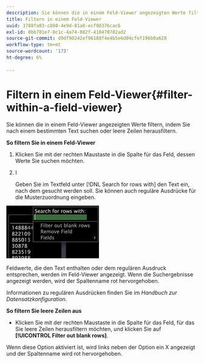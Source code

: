 ```yaml
---
description: Sie können die in einem Feld-Viewer angezeigten Werte filtern, indem Sie nach einem bestimmten Text suchen oder leere Zeilen herausfiltern.
title: Filtern in einem Feld-Viewer
uuid: 3788fa03-c898-4e9d-81a0-ecf90376cac6
exl-id: 0bb781e7-8c1c-4a74-882f-410470782ad2
source-git-commit: d9df90242ef96188f4e4b5e6d04cfef196b0a628
workflow-type: tm+mt
source-wordcount: '173'
ht-degree: 6%

---
```


# Filtern in einem Feld-Viewer{#filter-within-a-field-viewer}

Sie können die in einem Feld-Viewer angezeigten Werte filtern, indem Sie nach einem bestimmten Text suchen oder leere Zeilen herausfiltern.

**So filtern Sie in einem Feld-Viewer**

1. Klicken Sie mit der rechten Maustaste in die Spalte für das Feld, dessen Werte Sie suchen möchten.
1. I

   Geben Sie im Textfeld unter [!DNL Search for rows with] den Text ein, nach dem gesucht werden soll. Sie können auch reguläre Ausdrücke für die Musterzuordnung eingeben.

![](assets/vis_FieldViewer_Search.png)

Feldwerte, die den Text enthalten oder dem regulären Ausdruck entsprechen, werden im Feld-Viewer angezeigt. Wenn die Suchergebnisse angezeigt werden, wird der Spaltenname rot hervorgehoben.

Informationen zu regulären Ausdrücken finden Sie im *Handbuch zur Datensatzkonfiguration*.

**So filtern Sie leere Zeilen aus**

* Klicken Sie mit der rechten Maustaste in die Spalte für das Feld, für das Sie leere Zeilen herausfiltern möchten, und klicken Sie auf **[!UICONTROL Filter out blank rows]**.

Wenn diese Option aktiviert ist, wird links neben der Option ein X angezeigt und der Spaltenname wird rot hervorgehoben.
